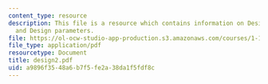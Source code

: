 ```yaml
---
content_type: resource
description: This file is a resource which contains information on Design strategies
  and Design parameters.
file: https://ol-ocw-studio-app-production.s3.amazonaws.com/courses/1-101-introduction-to-civil-and-environmental-engineering-design-i-fall-2006/a9896f3548a6b7f5fe2a38da1f5fdf8c_design2.pdf
file_type: application/pdf
resourcetype: Document
title: design2.pdf
uid: a9896f35-48a6-b7f5-fe2a-38da1f5fdf8c
---
```

